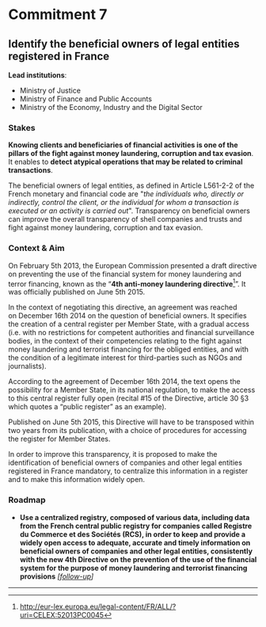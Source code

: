 # Commitment 7

## Identify the beneficial owners of legal entities registered in France

**Lead institutions**:
- Ministry of Justice
- Ministry of Finance and Public Accounts
- Ministry of the Economy, Industry and the Digital Sector

### Stakes

**Knowing clients and beneficiaries of financial activities is one of the pillars of the fight against money laundering, corruption and tax evasion**. It enables to **detect atypical operations that may be related to criminal transactions**.

The beneficial owners of legal entities, as defined in Article L561-2-2 of the French monetary and financial code are "_the individuals who, directly or indirectly, control the client, or the individual for whom a transaction is executed or an activity is carried out_". Transparency on beneficial owners can improve the overall transparency of shell companies and trusts and fight against money laundering, corruption and tax evasion.

### Context & Aim

On February 5th 2013, the European Commission presented a draft directive on preventing the use of the financial system for money laundering and terror financing, known as the “**4th anti-money laundering directive**[^1]”. It was officially published on June 5th 2015.

In the context of negotiating this directive, an agreement was reached on December 16th 2014 on the question of beneficial owners. It specifies the creation of a central register per Member State, with a gradual access (i.e. with no restrictions for competent authorities and financial surveillance bodies, in the context of their competencies relating to the fight against money laundering and terrorist financing for the obliged entities, and with the condition of a legitimate interest for third-parties such as NGOs and journalists).

According to the agreement of December 16th 2014, the text opens the possibility for a Member State, in its national regulation, to make the access to this central register fully open (recital #15 of the Directive, article 30 §3 which quotes a “public register” as an example).

Published on June 5th 2015, this Directive will have to be transposed within two years from its publication, with a choice of procedures for accessing the register for Member States.

In order to improve this transparency, it is proposed to make the identification of beneficial owners of companies and other legal entities registered in France mandatory, to centralize this information in a register and to make this information widely open.

### Roadmap

- **Use a centralized registry, composed of various data, including data from the French central public registry for companies called Registre du Commerce et des Sociétés (RCS), in order to keep and provide a widely open access to adequate, accurate and timely information on beneficial owners of companies and other legal entities, consistently with the new 4th Directive on the prevention of the use of the financial system for the purpose of money laundering and terrorist financing provisions**
      _[[follow-up](https://git.framasoft.org/etalab/suivi/issues/81)]_
      
----

[^1]: http://eur-lex.europa.eu/legal-content/FR/ALL/?uri=CELEX:52013PC0045